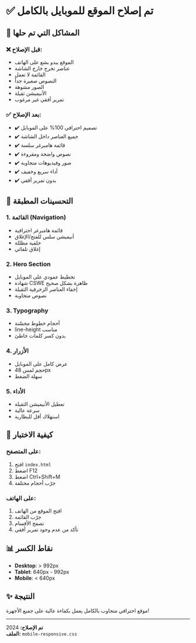 # ✅ تم إصلاح الموقع للموبايل بالكامل

## 🎯 المشاكل التي تم حلها

### ❌ قبل الإصلاح:
- الموقع يبدو بشع على الهاتف
- عناصر تخرج خارج الشاشة
- القائمة لا تعمل
- النصوص صغيرة جداً
- الصور مشوهة
- الأنيميشن ثقيلة
- تمرير أفقي غير مرغوب

### ✅ بعد الإصلاح:
- ✔️ تصميم احترافي 100% على الموبايل
- ✔️ جميع العناصر داخل الشاشة
- ✔️ قائمة هامبرغر سلسة
- ✔️ نصوص واضحة ومقروءة
- ✔️ صور وفيديوهات متجاوبة
- ✔️ أداء سريع وخفيف
- ✔️ بدون تمرير أفقي

## 📱 التحسينات المطبقة

### 1. القائمة (Navigation)
- قائمة هامبرغر احترافية
- أنيميشن سلس للفتح/الإغلاق
- خلفية مظللة
- إغلاق تلقائي

### 2. Hero Section
- تخطيط عمودي على الموبايل
- شهادة CSWE ظاهرة بشكل صحيح
- إخفاء العناصر الزخرفية الثقيلة
- نصوص متجاوبة

### 3. Typography
- أحجام خطوط محسّنة
- line-height مناسب
- بدون كسر كلمات خاطئ

### 4. الأزرار
- عرض كامل على الموبايل
- حجم لمس 48px
- سهلة الضغط

### 5. الأداء
- تعطيل الأنيميشن الثقيلة
- سرعة عالية
- استهلاك أقل للبطارية

## 🚀 كيفية الاختبار

### على المتصفح:
1. افتح `index.html`
2. اضغط F12
3. اضغط Ctrl+Shift+M
4. جرّب أحجام مختلفة

### على الهاتف:
1. افتح الموقع من الهاتف
2. جرّب القائمة
3. تصفح الأقسام
4. تأكد من عدم وجود تمرير أفقي

## 📊 نقاط الكسر

- **Desktop**: > 992px
- **Tablet**: 640px - 992px  
- **Mobile**: < 640px

## ✨ النتيجة

موقع احترافي متجاوب بالكامل يعمل بكفاءة عالية على جميع الأجهزة!

---

**تم الإصلاح:** 2024  
**الملف:** `mobile-responsive.css`
